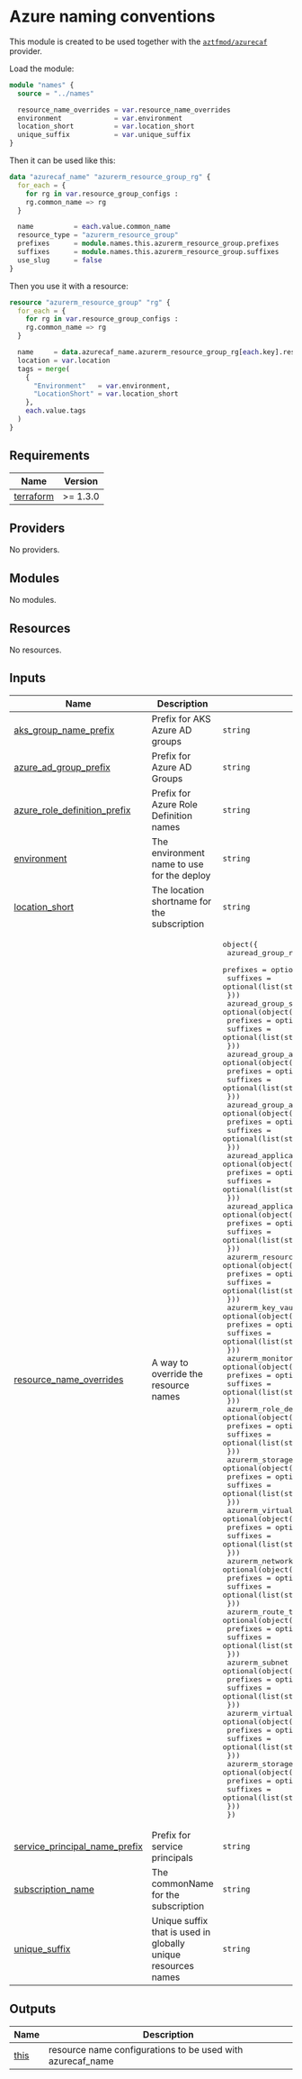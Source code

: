 # Azure naming conventions

This module is created to be used together with the [`aztfmod/azurecaf`](https://registry.terraform.io/providers/aztfmod/azurecaf/latest/docs) provider.

Load the module:

```terraform
module "names" {
  source = "../names"

  resource_name_overrides = var.resource_name_overrides
  environment             = var.environment
  location_short          = var.location_short
  unique_suffix           = var.unique_suffix
}
```

Then it can be used like this:

```terraform
data "azurecaf_name" "azurerm_resource_group_rg" {
  for_each = {
    for rg in var.resource_group_configs :
    rg.common_name => rg
  }

  name          = each.value.common_name
  resource_type = "azurerm_resource_group"
  prefixes      = module.names.this.azurerm_resource_group.prefixes
  suffixes      = module.names.this.azurerm_resource_group.suffixes
  use_slug      = false
}
```

Then you use it with a resource:

```terraform
resource "azurerm_resource_group" "rg" {
  for_each = {
    for rg in var.resource_group_configs :
    rg.common_name => rg
  }

  name     = data.azurecaf_name.azurerm_resource_group_rg[each.key].result
  location = var.location
  tags = merge(
    {
      "Environment"   = var.environment,
      "LocationShort" = var.location_short
    },
    each.value.tags
  )
}
```

## Requirements

| Name | Version |
|------|---------|
| <a name="requirement_terraform"></a> [terraform](#requirement\_terraform) | >= 1.3.0 |

## Providers

No providers.

## Modules

No modules.

## Resources

No resources.

## Inputs

| Name | Description | Type | Default | Required |
|------|-------------|------|---------|:--------:|
| <a name="input_aks_group_name_prefix"></a> [aks\_group\_name\_prefix](#input\_aks\_group\_name\_prefix) | Prefix for AKS Azure AD groups | `string` | `"aks"` | no |
| <a name="input_azure_ad_group_prefix"></a> [azure\_ad\_group\_prefix](#input\_azure\_ad\_group\_prefix) | Prefix for Azure AD Groups | `string` | `"az"` | no |
| <a name="input_azure_role_definition_prefix"></a> [azure\_role\_definition\_prefix](#input\_azure\_role\_definition\_prefix) | Prefix for Azure Role Definition names | `string` | `"role"` | no |
| <a name="input_environment"></a> [environment](#input\_environment) | The environment name to use for the deploy | `string` | `null` | no |
| <a name="input_location_short"></a> [location\_short](#input\_location\_short) | The location shortname for the subscription | `string` | `null` | no |
| <a name="input_resource_name_overrides"></a> [resource\_name\_overrides](#input\_resource\_name\_overrides) | A way to override the resource names | <pre>object({<br/>    azuread_group_rg = optional(object({<br/>      prefixes = optional(list(string))<br/>      suffixes = optional(list(string))<br/>    }))<br/>    azuread_group_sub = optional(object({<br/>      prefixes = optional(list(string))<br/>      suffixes = optional(list(string))<br/>    }))<br/>    azuread_group_all_subs = optional(object({<br/>      prefixes = optional(list(string))<br/>      suffixes = optional(list(string))<br/>    }))<br/>    azuread_group_acr = optional(object({<br/>      prefixes = optional(list(string))<br/>      suffixes = optional(list(string))<br/>    }))<br/>    azuread_application_rg = optional(object({<br/>      prefixes = optional(list(string))<br/>      suffixes = optional(list(string))<br/>    }))<br/>    azuread_application_sub = optional(object({<br/>      prefixes = optional(list(string))<br/>      suffixes = optional(list(string))<br/>    }))<br/>    azurerm_resource_group = optional(object({<br/>      prefixes = optional(list(string))<br/>      suffixes = optional(list(string))<br/>    }))<br/>    azurerm_key_vault = optional(object({<br/>      prefixes = optional(list(string))<br/>      suffixes = optional(list(string))<br/>    }))<br/>    azurerm_monitor_action_group = optional(object({<br/>      prefixes = optional(list(string))<br/>      suffixes = optional(list(string))<br/>    }))<br/>    azurerm_role_definition = optional(object({<br/>      prefixes = optional(list(string))<br/>      suffixes = optional(list(string))<br/>    }))<br/>    azurerm_storage_account_log = optional(object({<br/>      prefixes = optional(list(string))<br/>      suffixes = optional(list(string))<br/>    }))<br/>    azurerm_virtual_network = optional(object({<br/>      prefixes = optional(list(string))<br/>      suffixes = optional(list(string))<br/>    }))<br/>    azurerm_network_security_group = optional(object({<br/>      prefixes = optional(list(string))<br/>      suffixes = optional(list(string))<br/>    }))<br/>    azurerm_route_table = optional(object({<br/>      prefixes = optional(list(string))<br/>      suffixes = optional(list(string))<br/>    }))<br/>    azurerm_subnet = optional(object({<br/>      prefixes = optional(list(string))<br/>      suffixes = optional(list(string))<br/>    }))<br/>    azurerm_virtual_network_peering = optional(object({<br/>      prefixes = optional(list(string))<br/>      suffixes = optional(list(string))<br/>    }))<br/>    azurerm_storage_account = optional(object({<br/>      prefixes = optional(list(string))<br/>      suffixes = optional(list(string))<br/>    }))<br/>  })</pre> | `null` | no |
| <a name="input_service_principal_name_prefix"></a> [service\_principal\_name\_prefix](#input\_service\_principal\_name\_prefix) | Prefix for service principals | `string` | `"sp"` | no |
| <a name="input_subscription_name"></a> [subscription\_name](#input\_subscription\_name) | The commonName for the subscription | `string` | `null` | no |
| <a name="input_unique_suffix"></a> [unique\_suffix](#input\_unique\_suffix) | Unique suffix that is used in globally unique resources names | `string` | `null` | no |

## Outputs

| Name | Description |
|------|-------------|
| <a name="output_this"></a> [this](#output\_this) | resource name configurations to be used with azurecaf\_name |
